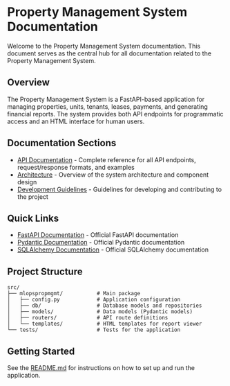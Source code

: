 # Property Management System Documentation

Welcome to the Property Management System documentation. This document serves as the central hub for all documentation related to the Property Management System.

## Overview

The Property Management System is a FastAPI-based application for managing properties, units, tenants, leases, payments, and generating financial reports. The system provides both API endpoints for programmatic access and an HTML interface for human users.

## Documentation Sections

- [API Documentation](api_documentation.md) - Complete reference for all API endpoints, request/response formats, and examples
- [Architecture](../../assets/architecture.md) - Overview of the system architecture and component design
- [Development Guidelines](../../README.md#development-guidelines) - Guidelines for developing and contributing to the project

## Quick Links

- [FastAPI Documentation](https://fastapi.tiangolo.com/) - Official FastAPI documentation
- [Pydantic Documentation](https://docs.pydantic.dev/) - Official Pydantic documentation
- [SQLAlchemy Documentation](https://docs.sqlalchemy.org/) - Official SQLAlchemy documentation

## Project Structure

```
src/
├── mlopspropmgmt/           # Main package
│   ├── config.py            # Application configuration
│   ├── db/                  # Database models and repositories
│   ├── models/              # Data models (Pydantic models)
│   ├── routers/             # API route definitions
│   └── templates/           # HTML templates for report viewer
└── tests/                   # Tests for the application
```

## Getting Started

See the [README.md](../../README.md) for instructions on how to set up and run the application.
